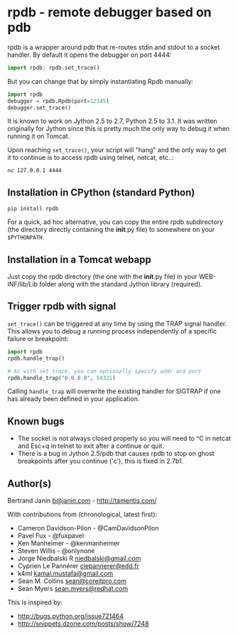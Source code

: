 # rpdb - remote debugger based on pdb

rpdb is a wrapper around pdb that re-routes stdin and stdout to a socket
handler. By default it opens the debugger on port 4444:

```python
import rpdb; rpdb.set_trace()
```

But you can change that by simply instantiating Rpdb manually:

```python
import rpdb
debugger = rpdb.Rpdb(port=12345)
debugger.set_trace()
```

It is known to work on Jython 2.5 to 2.7, Python 2.5 to 3.1. It was written
originally for Jython since this is pretty much the only way to debug it when
running it on Tomcat.

Upon reaching `set_trace()`, your script will "hang" and the only way to get it
to continue is to access rpdb using telnet, netcat, etc..:

```shell
nc 127.0.0.1 4444
```

## Installation in CPython (standard Python)

```shell
pip install rpdb
```

For a quick, ad hoc alternative, you can copy the entire rpdb subdirectory
(the directory directly containing the __init__.py file) to somewhere on your
`$PYTHONPATH`.

## Installation in a Tomcat webapp

Just copy the rpdb directory (the one with the __init__.py file) in your
WEB-INF/lib/Lib folder along with the standard Jython library (required).

## Trigger rpdb with signal

`set_trace()` can be triggered at any time by using the TRAP signal handler.
This allows you to debug a running process independently of a specific failure
or breakpoint:

```python
import rpdb
rpdb.handle_trap()

# As with set_trace, you can optionally specify addr and port
rpdb.handle_trap("0.0.0.0", 54321)
```

Calling `handle_trap` will overwrite the existing handler for SIGTRAP if one has
already been defined in your application.

## Known bugs

- The socket is not always closed properly so you will need to ^C in netcat
  and Esc+q in telnet to exit after a continue or quit.
- There is a bug in Jython 2.5/pdb that causes rpdb to stop on ghost
  breakpoints after you continue ('c'), this is fixed in 2.7b1.

## Author(s)

Bertrand Janin <b@janin.com> - http://tamentis.com/

With contributions from (chronological, latest first):

- Cameron Davidson-Pilon - @CamDavidsonPilon
- Pavel Fux - @fuxpavel
- Ken Manheimer - @kenmanheimer
- Steven Willis - @onlynone
- Jorge Niedbalski R <niedbalski@gmail.com>
- Cyprien Le Pannérer <clepannerer@edd.fr>
- k4ml <kamal.mustafa@gmail.com>
- Sean M. Collins <sean@coreitpro.com>
- Sean Myers <sean.myers@redhat.com>

This is inspired by:

- http://bugs.python.org/issue721464
- http://snippets.dzone.com/posts/show/7248